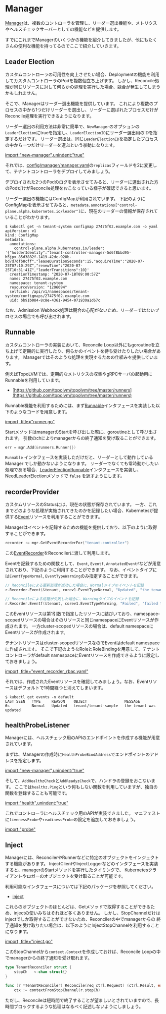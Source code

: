 # Manager

[Manager](https://pkg.go.dev/sigs.k8s.io/controller-runtime/pkg/manager?tab=doc#Manager)は、複数のコントローラを管理し、リーダー選出機能や、メトリクスやヘルスチェックサーバーとしての機能などを提供します。

すでにこれまでManagerのいくつかの機能を紹介してきましたが、他にもたくさんの便利な機能を持ってるのでここで紹介していきます。

## Leader Election

カスタムコントローラの可用性を向上させたい場合、Deploymentの機能を利用してカスタムコントローラのPodを複数個立ち上げます。
しかし、Reconcile処理が同じリソースに対して何らかの処理を実行した場合、競合が発生してしまうかもしれません。

そこで、Managerはリーダー選出機能を提供しています。
これにより複数のプロセスの中から1つだけリーダーを選出し、リーダーに選ばれたプロセスだけがReconcile処理を実行できるようになります。

リーダー選出の利用方法は非常に簡単で、`NewManager`のオプションの`LeaderElection`にtrueを指定し、`LeaderElectionID`にリーダー選出用のIDを指定するだけです。
リーダー選出は、同じ`LeaderElectionID`を指定したプロセスの中から一つだけリーダーを選ぶという挙動になります。

[import:"new-manager",unindent:"true"](../../codes/tenant/main.go)

それでは、[config/manager/manager.yaml](../../codes/tenant/config/manager/manager.yaml)の`replicas`フィールドを2に変更して、テナントコントローラをデプロイしてみましょう。

デプロイされた2つのPodのログを表示させてみると、リーダーに選出された方のPodだけがReconcile処理をおこなっている様子が確認できると思います。

リーダー選出の機能にはConfigMapが利用されています。
下記のようにConfigMapを表示させてみると、`metadata.annotations["control-plane.alpha.kubernetes.io/leader"]`に、現在のリーダーの情報が保存されていることがわかります。

```
$ kubectl get -n tenant-system configmap 27475f02.example.com -o yaml
apiVersion: v1
kind: ConfigMap
metadata:
  annotations:
    control-plane.alpha.kubernetes.io/leader: '{"holderIdentity":"tenant-controller-manager-5d6f8bbd95-h5jpx_85d3882f-1419-42dc-928b-bd7d7dfb8cff","leaseDurationSeconds":15,"acquireTime":"2020-07-25T07:10:29Z","renewTime":"2020-07-25T10:31:41Z","leaderTransitions":10}'
  creationTimestamp: "2020-07-18T09:00:57Z"
  name: 27475f02.example.com
  namespace: tenant-system
  resourceVersion: "1206094"
  selfLink: /api/v1/namespaces/tenant-system/configmaps/27475f02.example.com
  uid: bb91b084-8c8e-4361-9454-071930a1d67c
```

なお、Admission Webhook処理は競合の心配がないため、リーダーではないプロセスの場合でも呼び出されます。

## Runnable

カスタムコントローラの実装において、Reconcile Loop以外にもgoroutineを立ち上げて定期的に実行したり、何らかのイベントを待ち受けたりしたい場合があります。
Managerではそのような処理を実現するための仕組みを提供しています。

例えばTopoLVMでは、定期的なメトリクスの収集やgRPCサーバの起動用にRunnableを利用しています。

- [https://github.com/topolvm/topolvm/tree/master/runners](https://github.com/topolvm/topolvm/tree/master/runners)

Runnable機能を利用するためには、まず[Runnable](https://pkg.go.dev/sigs.k8s.io/controller-runtime/pkg/manager?tab=doc#Runnable)インタフェースを実装した以下のようなコードを用意します。

[import, title="runner.go"](../../codes/tenant/runners/runner.go)

StartメソッドはmanagerのStartを呼び出した際に、goroutineとして呼び出されます。
引数のchによりmanagerからの終了通知を受け取ることができます。

```go
err = mgr.Add(&runners.Runner{})
```

`Runnable` インタフェースを実装しただけだと、リーダーとして動作している Manager でしか動かないようになります。
リーダーでなくても常時動かしたい処理である場合、[LeaderElectionRunnable](https://pkg.go.dev/sigs.k8s.io/controller-runtime/pkg/manager?tab=doc#LeaderElectionRunnable)インタフェースを実装し、NeedLeaderElectionメソッドで `false` を返すようにします。

## recorderProvider

カスタムリソースのStatusには、現在の状態が保存されています。
一方、これまでどのような処理が実施されてきたのかを記録したい場合、Kubernetesが提供する[Event](https://pkg.go.dev/k8s.io/api/core/v1?tab=doc#Event)リソースを利用することができます。

Managerはイベントを記録するための機能を提供しており、以下のように取得することができます。

```go
recorder := mgr.GetEventRecorderFor("tenant-controller")
```

この[EventRecorder](https://pkg.go.dev/k8s.io/client-go/tools/record?tab=doc#EventRecorder)をReconcilerに渡して利用します。

Eventを記録するための関数として、`Event`, `Eventf`, `AnnotatedEventf`などが用意されており、下記のように利用することができます。
なお、イベントタイプには`EventTypeNormal`, `EventTypeWarning`のみ指定することができます。

```go
// Reconcileによる更新処理が成功した場合に、Normalタイプのイベントを記録
r.Recorder.Event(&tenant, corev1.EventTypeNormal, "Updated", "the tenant was updated")

// Reconcileによる処理が失敗した場合に、Warningタイプのイベントを記録
r.Recorder.Eventf(&tenant, corev1.EventTypeWarning, "Failed", "failed to reconciled: %s", err.Error())
```

このEventリソースは第1引数で指定したリソースに結びいており、namespace-scopedリソースの場合はそのリソースと同じnamespaceにEventリソースが作成されます。
一方cluster-scopedリソースの場合は、default namespaceにEventリソースが作成されます。

テナントリソースはcluster-scopedリソースなのでEventはdefault namespaceに作成されます。
そこで下記のようなRoleとRoleBindingを用意して、テナントコントローラがdefault namespaceにEventリソースを作成できるように設定しておきましょう。

[import, title="event_recorder_rbac.yaml"](../../codes/tenant/config/rbac/event_recorder_rbac.yaml)

それでは、作成されたEventリソースを確認してみましょう。なお、Eventリソースはデフォルトで1時間経つと消えてしまいます。

```
$ kubectl get events -n default
LAST SEEN   TYPE     REASON    OBJECT                 MESSAGE
6s          Normal   Updated   tenant/tenant-sample   the tenant was updated
```

## healthProbeListener

Managerには、ヘルスチェック用のAPIのエンドポイントを作成する機能が用意されています。

まずは、Managerの作成時に`HealthProbeBindAddress`でエンドポイントのアドレスを指定します。

[import:"new-manager",unindent:"true"](../../codes/tenant/main.go)

そして、`AddHealthzCheck`と`AddReadyzCheck`で、ハンドラの登録をおこないます。
ここでは`healthz.Ping`という何もしない関数を利用していますが、独自の関数を登録することも可能です。

[import:"health",unindent:"true"](../../codes/tenant/main.go)

これでコントローラにヘルスチェック用のAPIが実装できました。
マニフェストに`livenessProbe`や`readinessProbe`の設定を追加しておきましょう。

[import:"probe"](../../codes/tenant/config/manager/manager.yaml)

## Inject

Managerには、ReconcilerやRunnerなどに特定のオブジェクトをインジェクトする機能があります。
InjectClientやInjectLoggerなどのインタフェースを実装すると、managerのStartメソッドを実行したタイミングで、
Kubernetesクライアントやロガーのオブジェクトを受け取ることが可能です。

利用可能なインタフェースについては下記のパッケージを参照してください。
- [inject](https://pkg.go.dev/sigs.k8s.io/controller-runtime/pkg/runtime/inject?tab=doc)

これらのオブジェクトのほとんどは、Getメソッドで取得することができるため、injectの使いみちはそれほど多くありません。
しかし、StopChannelだけはinjectでしか取得することができないため、Reconcilerの中でmanagerからの
終了通知を受け取りたい場合は、以下のようにInjectStopChannelを利用することになります。

[import, title="inject.go"](../../codes/tenant/controllers/inject.go)

このStopChannelから`context.Context`を作成しておけば、Reconcile Loopの中でmanagerからの終了通知を受け取れます。

```go
type TenantReconciler struct {
	stopCh   <-chan struct{}
}

func (r *TenantReconciler) Reconcile(req ctrl.Request) (ctrl.Result, error) {
	ctx := contextFromStopChannel(r.stopCh)
```

ただし、Reconcileは短時間で終了することが望ましいとされていますので、長時間ブロックするような処理はなるべく記述しないようにしましょう。
